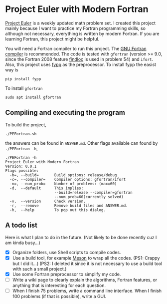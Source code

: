 # Project Euler with Modern Fortran

[Project Euler](https://projecteuler.net/about) is a weekly updated math problem set. I created this project mainly because I want to practice my Fortran programming skills, so although not necessary, everything is written by modern Fortran. If you are learning Fortran, this project might be helpful.

You will need a Fortran compiler to run this project. The [GNU Fortran compiler](https://gcc.gnu.org/fortran/) is recommended. The code is tested with `gfortran` (version >= 9.0, since the Fortran 2008 feature [findloc](https://gcc.gnu.org/onlinedocs/gfortran/FINDLOC.html) is used in problem 54) and `ifort`. Also, this project uses [fypp](https://github.com/aradi/fypp) as the preprocessor. To install fypp the easist way is 

```shell
pip install fypp
```

To install `gfortran`

```shell
sudo apt install gfortran
```

## Compiling and executing the program

To build the project,

```shell
./PEFortran.sh
```

the answers can be found in `ANSWER.md`. Other flags available can found by `./PEFortran -h`, 

```shell
./PEFortran -h
Project Euler with Modern Fortran
Version: 0.0.1
Flags possible:
  -b=, --build=       Build options: release/debug
  -c=, --compiler=    Compiler options: gfortran/ifort
  -n=, --num_prob=    Number of problems: (max=60)
  -d,  --default      This implies:
                      --build=release --compiler=gfortran
                      --num_prob=60(currently solved)
  -v,  --version      Check version.
  -r,  --remove       Remove build files and ANSWER.md.
  -h,  --help         To pop out this dialog.
```


## A todo list

Here is what I plan to do in the future. (Not likely to be done recently cuz I am kinda busy...)

- [x] Organize folders, use Shell scripts to compile codes.
- [x] Use a build tool, for example [Meson](https://mesonbuild.com/) to wrap all the codes. (PS1: Crappy but I did it...) (PS2: I deleted it since it is not necessary to use a build tool with such a small project.)
- [x] Use some Fortran preprocessor to simplify my code.
- [ ] Write a wiki page to clearly explain the algorithms, Fortran features, or anything that is interesting for each question.
- [ ] When I finish 75 problems, write a command line interface. When I finish 100 problems (if that is possible), write a GUI.

